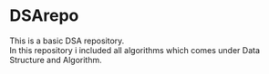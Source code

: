 # DSArepo
This is a basic DSA repository.
<br>
In this repository i included all algorithms which comes under Data Structure and Algorithm.
<br>
